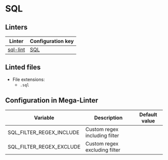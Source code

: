 <!-- markdownlint-disable MD003 MD020 MD033 MD041 -->
<!-- Generated by .automation/build.py, please do not update manually -->
<!-- Instead, update descriptor file at https://github.com/nvuillam/mega-linter/tree/master/megalinter/descriptors/sql.yml -->
# SQL

## Linters

| Linter | Configuration key |
| ------ | ----------------- |
| [sql-lint](sql_sql_lint.md) | [SQL](sql_sql_lint.md) |

## Linted files

- File extensions:
  - `.sql`

## Configuration in Mega-Linter

| Variable | Description | Default value |
| ----------------- | -------------- | -------------- |
| SQL_FILTER_REGEX_INCLUDE | Custom regex including filter |  |
| SQL_FILTER_REGEX_EXCLUDE | Custom regex excluding filter |  |

